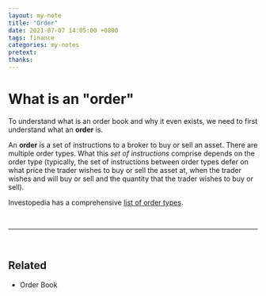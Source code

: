 ```yaml
---
layout: my-note
title: "Order"
date: 2021-07-07 14:05:00 +0800
tags: finance
categories: my-notes
pretext:
thanks:
---
```


# What is an "order"

To understand what is an order book and why it even exists, we need to first understand what an **order** is.

An **order** is a set of instructions to a broker to buy or sell an asset. There are multiple order types. What this _set of instructions_ comprise depends on the order type (typically, the set of instructions between order types defer on what price the trader wishes to buy or sell the asset at, when the trader wishes and will buy or sell and the quantity that the trader wishes to buy or sell).

Investopedia has a comprehensive [list of order types](https://www.investopedia.com/terms/o/order.asp#:~:text=Orders%20are%20used%20to%20buy,sell%20as%20the%20buyer's%20price.).

<br />

---

<br />

## Related

- Order Book
